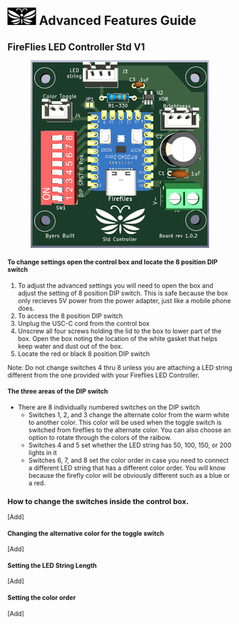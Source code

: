 # <img src="../assets/Firefly_basic_logo.png" width="64">  Advanced Features Guide
## FireFlies LED Controller Std V1
<p align="center">
<img src="../assets/Fireflies_std_v1_0_2.png" width="400">
</p>

#### To change settings open the control box and locate the 8 position DIP switch
1. To adjust the advanced settings you will need to open the box and adjust the setting of 8 position DIP switch. This is safe because the box only recieves 5V power from the power adapter, just like a mobile phone does.
2. To access the 8 position DIP switch
  1. Unplug the USC-C cord from the control box
  2. Unscrew all four screws holding the lid to the box to lower part of the box.  Open the box noting the location of the white gasket that helps keep water and dust out of the box.
  3. Locate the red or black 8 position DIP switch

Note: Do not change switches 4 thru 8 unless you are attaching a LED string different from the one provided with your Fireflies LED Controller.

#### The three areas of the DIP switch
* There are 8 individually numbered switches on the DIP switch
  * Switches 1, 2, and 3 change the alternate color from the warm white to another color.  This color will be used when the toggle switch is switched from fireflies to the alternate color.  You can also choose an option to rotate through the colors of the raibow.
  * Switches 4 and 5 set whether the LED string has 50, 100, 150, or 200 lights in it
  * Switches 6, 7, and 8 set the color order in case you need to connect a different LED string that has a different color order.  You will know because the firefly color will be obviously different such as a blue or a red.

 
### How to change the switches inside the control box.
[Add]
#### Changing the alternative color for the toggle switch
[Add]
#### Setting the LED String Length
[Add]
#### Setting the color order
[Add]
